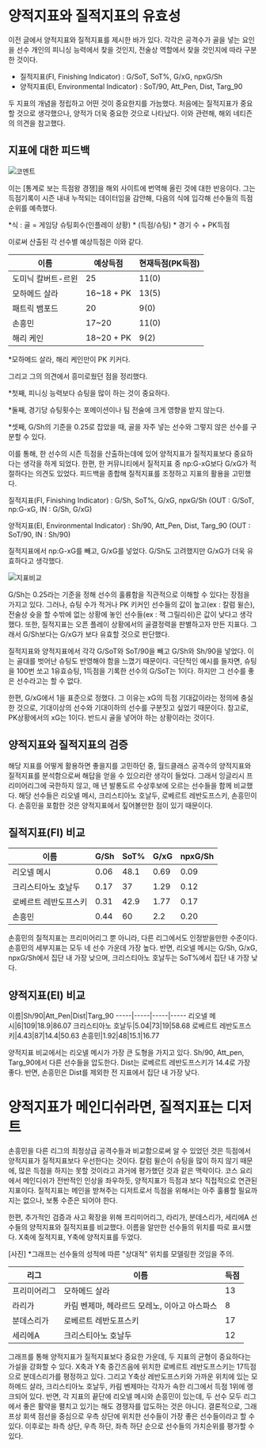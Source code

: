 # 양적지표와 질적지표의 유효성

 이전 글에서 양적지표와 질적지표를 제시한 바가 있다. 각각은 공격수가 골을 넣는 요인을 선수 개인의 피니싱 능력에서 찾을 것인지, 전술상 역할에서 찾을 것인지에 따라 구분한 것이다. 

* 질적지표(FI, Finishing Indicator) : G/SoT, SoT%, G/xG, npxG/Sh
* 양적지표(EI, Environmental Indicator) : SoT/90, Att_Pen, Dist, Targ_90


 두 지표의 개념을 정립하고 어떤 것이 중요한지를 가늠했다. 처음에는 질적지표가 중요할 것으로 생각했으나, 양적가 더욱 중요한 것으로 나타났다. 이와 관련해, 해외 네티즌의 의견을 참고했다. 

## 지표에 대한 피드백

![코멘트](https://user-images.githubusercontent.com/75112520/103150877-d3097180-47bb-11eb-8980-4829d6820604.png)

 이는 [통계로 보는 득점왕 경쟁]을 해외 사이트에 번역해 올린 것에 대한 반응이다. 그는 득점기록이 시즌 내내 누적되는 데이터임을 감안해, 다음의 식에 입각해 선수들의 득점순위를 예측했다. 

*식 : 골 = 게임당 슈팅회수(인플레이 상황) * (득점/슈팅) * 경기 수 + PK득점

 이로써 산출된 각 선수별 예상득점은 이와 같다. 

이름|예상득점|현재득점(PK득점)
-----|-----|-----
도미닉 칼버트-르윈|25|11(0)
모하메드 살라|16~18 + PK |13(5)
패트릭 뱀포드|20|9(0)
손흥민|17~20|11(0)
해리 케인|18~20 + PK|9(2)

*모하메드 살라, 해리 케인만이 PK 키커다. 

  그리고 그의 의견에서 흥미로웠던 점을 정리했다. 
 
 *첫째, 피니싱 능력보다 슈팅을 많이 하는 것이 중요하다. 
 
 *둘째, 경기당 슈팅횟수는 포메이션이나 팀 전술에 크게 영향을 받지 않는다. 
 
 *셋째,  G/Sh의 기준을 0.25로 잡았을 때, 골을 자주 넣는 선수와 그렇지 않은 선수를 구분할 수 있다. 

 이를 통해, 한 선수의 시즌 득점을 산출하는데에 있어 양적지표가 질적지표보다 중요하다는 생각을 하게 되었다. 한편, 한 커뮤니티에서 질적지표 중 np:G-xG보다 G/xG가 적절하다는 의견도 있었다. 피드백을 종합해 질적지표를 조정하고 지표의 활용을 고민했다. 

질적지표(FI, Finishing Indicator) : G/Sh, SoT%, G/xG, npxG/Sh (OUT : G/SoT, np:G-xG, IN : G/Sh, G/xG)

양적지표(EI, Environmental Indicator) : Sh/90, Att_Pen, Dist, Targ_90 (OUT : SoT/90, IN : Sh/90)

 질적지표에서 np:G-xG를 빼고, G/xG를 넣었다. G/Sh도 고려했지만 G/xG가 더욱 유효하다고 생각했다. 
 
![지표비교](https://user-images.githubusercontent.com/75112520/103151282-f1716c00-47bf-11eb-9781-de11f92fea8d.png)
 
 G/Sh는 0.25라는 기준을 정해 선수의 훌륭함을 직관적으로 이해할 수 있다는 장점을 가지고 있다. 그러나, 슈팅 수가 적거나 PK 키커인 선수들의 값이 높고(ex : 칼럼 윌슨), 전술상 슛을 할 수밖에 없는 상황에 놓인 선수들(ex : 잭 그릴리쉬)은 값이 낮다고 생각했다. 또한, 질적지표는 오픈 플레이 상황에서의 골결정력을 판별하고자 만든 지표다. 그래서 G/Sh보다는 G/xG가 보다 유효할 것으로 판단했다. 

 질적지표와 양적지표에서 각각 G/SoT와 SoT/90을 빼고 G/Sh와 Sh/90을 넣었다. 이는 골대를 벗어난 슈팅도 반영해야 함을 느꼈기 때문이다. 극단적인 예시를 들자면, 슈팅을 100번 쏘고 1유효슈팅, 1득점을 기록한 선수의 G/SoT는 1이다. 하지만 그 선수를 좋은 선수라고는 할 수 없다. 

 한편, G/xG에서 1을 표준으로 정했다. 그 이유는 xG의 득점 기대값이라는 정의에 충실한 것으로, 기대이상의 선수와 기대이하의 선수를 구분짓고 싶었기 때문이다. 참고로, PK상황에서의 xG는 1이다. 반드시 골을 넣어야 하는 상황이라는 것이다. 
 
 
## 양적지표와 질적지표의 검증

 해당 지표를 어떻게 활용하면 좋을지를 고민하던 중, 월드클래스 공격수의 양적지표와 질적지표를 분석함으로써 해답을 얻을 수 있으리란 생각이 들었다. 그래서 잉글리시 프리미어리그에 국한하지 않고, 매 년 발롱도르 수상후보에 오르는 선수들을 함께 비교했다. 해당 선수들은 리오넬 메시, 크리스티아노 호날두, 로베르트 레반도프스키, 손흥민이다. 손흥민을 포함한 것은 양적지표에서 짚어볼만한 점이 있기 때문이다. 
 
## 질적지표(FI) 비교

이름|G/Sh|SoT%|G/xG|npxG/Sh
-----|-----|-----|-----|-----
리오넬 메시|0.06|48.1|0.69|0.09
크리스티아노 호날두|0.17|37|1.29|0.12
로베르트 레반도프스키|0.31|42.9|1.77|0.17
손흥민|0.44|60|2.2|0.20|62.84

 손흥민의 질적지표는 프리미어리그 뿐 아니라, 다른 리그에서도 인정받을만한 수준이다. 손흥민의 세부지표는 모두 네 선수 가운데 가장 높다. 반면, 리오넬 메시는 G/Sh, G/xG, npxG/Sh에서 집단 내 가장 낮으며, 크리스티아노 호날두는 SoT%에서 집단 내 가장 낮다. 

## 양적지표(EI) 비교

이름|Sh/90|Att_Pen|Dist|Targ_90
-----|-----|-----|-----
리오넬 메시|6|109|18.9|86.07
크리스티아노 호날두|5.04|73|19|58.68
로베르트 레반도프스키|4.43|87|14.4|50.63
손흥민|1.92|48|15.1|16.77

 양적지표 비교에서는 리오넬 메시가 가장 큰 도형을 가지고 있다. Sh/90, Att_pen, Targ_90에서 다른 선수들을 압도한다. Dist는 로베르트 레반도프스키가 14.4로 가장 좋다. 반면, 손흥민은 Dist를 제외한 전 지표에서 집단 내 가장 낮다. 
 
 
# 양적지표가 메인디쉬라면, 질적지표는 디저트
 손흥민을 다른 리그의 최정상급 공격수들과 비교함으로써 알 수 있었던 것은 득점에서 양적지표가 질적지표보다 우선한다는 것이다. 칼럼 윌슨이 슈팅을 많이 하지 않기 때문에, 많은 득점을 하지는 못할 것이라고 과거에 평가했던 것과 같은 맥락이다. 코스 요리에서 메인디쉬가 전반적인 인상을 좌우하듯, 양적지표가 득점과 보다 직접적으로 연관된 지표이다. 질적지표는 메인을 받쳐주는 디저트로서 득점을 위해서는 아주 훌륭할 필요까지는 없으나, 보통 수준은 되어야 한다. 
 
 한편, 추가적인 검증과 사고 확장을 위해 프리미어리그, 라리가, 분데스리가, 세리에A 선수들의 양적지표와 질적지표를 비교했다. 이름을 알만한 선수들의 위치를 따로 표시했다. X축에 질적지표, Y축에 양적지표를 두었다. 

[사진]
*그래프는 선수들의 성적에 따른 "상대적" 위치를 모델링한 것임을 주의.

리그|이름|득점
-----|-----|-----
프리미어리그|모하메드 살라|13
라리가|카림 벤제마, 헤라르드 모레노, 이아고 아스파스|8
분데스리가|로베르트 레반도프스키|17
세리에A|크리스티아노 호날두|12


 그래프를 통해 양적지표가 질적지표보다 중요한 가운데, 두 지표의 균형이 중요하다는 가설을 강화할 수 있다. X축과 Y축 중간즈음에 위치한 로베르트 레반도프스키는 17득점으로 분데스리가를 평정하고 있다. 그리고 Y축상 레반도프스키와 가까운 위치에 있는 모하메드 살라, 크리스티아노 호날두, 카림 벤제마는 각자가 속한 리그에서 득점 1위에 랭크되어 있다. 반면, 각 지표의 끝단에 리오넬 메시와 손흥민이 있는데, 두 선수 모두 리그에서 좋은 활약을 펼치고 있기는 해도 경쟁자를 압도하는 것은 아니다. 결론적으로, 그래프상 회색 점선을 중심으로 우측 상단에 위치한 선수들이 가장 좋은 선수들이라고 할 수 있다. 이후로는 좌측 상단, 우측 하단, 좌측 하단 순으로 선수들의 가치순위를 평가할 수 있다. 

 
 
